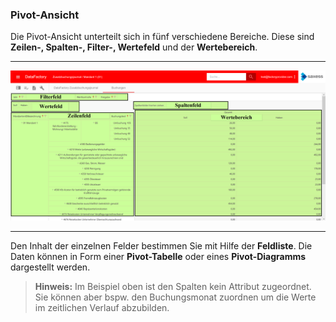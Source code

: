 ### Pivot-Ansicht

Die Pivot-Ansicht unterteilt sich in fünf verschiedene Bereiche. Diese sind **Zeilen-, Spalten-, Filter-, Wertefeld** und der **Wertebereich**.

---
![](/Pictures/Web-Client/Fabrik/Pivot-Ansicht/pivot_ansicht_1.png)

---

 Den Inhalt der einzelnen Felder bestimmen Sie mit Hilfe der **Feldliste**. Die Daten können in Form einer **Pivot-Tabelle** oder eines **Pivot-Diagramms** dargestellt werden.

>**Hinweis:** Im Beispiel oben ist den Spalten kein Attribut zugeordnet. Sie können aber bspw. den Buchungsmonat zuordnen um die Werte im zeitlichen Verlauf abzubilden.